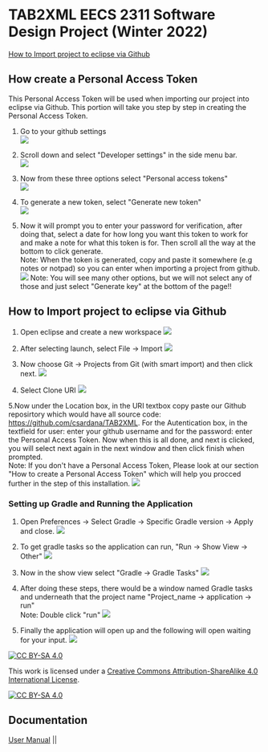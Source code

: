 # TAB2XML EECS 2311 Software Design Project (Winter 2022)
[How to Import project to eclipse via Github](https://github.com/csardana/TAB2XML#How-to-Import-project-to-eclipse-via-Github)
## How create a Personal Access Token
This Personal Access Token will be used when importing our project into eclipse via Github. This portion will take you step by step in creating the Personal Access Token. 
1. Go to your github settings </br>
![](Documentation/Pictures/generate_token1.png)

2. Scroll down and select "Developer settings" in the side menu bar.</br>
![](Documentation/Pictures/generate_token2.png)

3. Now from these three options select "Personal access tokens"</br>
![](Documentation/Pictures/generate_token3.png)

4. To generate a new token, select "Generate new token" </br>
![](Documentation/Pictures/generate_token4.png)

5. Now it will prompt you to enter your password for verification, after doing that, select a date for how long you want this token to work for and make a note for what this token is for. Then scroll all the way at the bottom to click generate. </br>
Note: When the token is generated, copy and paste it somewhere (e.g notes or notpad) so you can enter when importing a project from github. 
![](Documentation/Pictures/generate_token5.png)
Note: You will see many other options, but we will not select any of those and just select "Generate key" at the bottom of the page!!
## How to Import project to eclipse via Github
1. Open eclipse and create a new workspace 
![](Documentation/Pictures/um1.png)

2. After selecting launch, select File -> Import
![](Documentation/Pictures/um2.png)

3. Now choose Git -> Projects from Git (with smart import) and then click next. 
![](Documentation/Pictures/um3.png)

4. Select Clone URI
![](Documentation/Pictures/um4.png)

5.Now under the Location box, in the URI textbox copy paste our Github reposirtory which would have all source code: https://github.com/csardana/TAB2XML. For the Autentication box, in the textfield for user: enter your github username and for the password: enter the Personal Access Token.
Now when this is all done, and next is clicked, you will select next again in the next window and then click finish when prompted. </br>
Note: If you don't have a Personal Access Token, Please look at our section "How to create a Personal Access Token" which will help you procced further in the step of this installation. 
![](Documentation/Pictures/um5.png)

### Setting up Gradle and Running the Application
1. Open Preferences -> Select Gradle -> Specific Gradle version -> Apply and close. 
![](Documentation/Pictures/um7.png)

2. To get gradle tasks so the application can run, "Run -> Show View -> Other" 
![](Documentation/Pictures/um8.png)

3. Now in the show view select "Gradle -> Gradle Tasks" 
![](Documentation/Pictures/um9.png)

4. After doing these steps, there would be a window named Gradle tasks and underneath that the project name "Project_name -> application -> run" </br>
Note: Double click "run"
![](Documentation/Pictures/um10.png)

5. Finally the application will open up and the following will open waiting for your input. 
![](Documentation/Pictures/um11.png)




   

[![CC BY-SA 4.0][cc-by-sa-shield]][cc-by-sa]

This work is licensed under a
[Creative Commons Attribution-ShareAlike 4.0 International License][cc-by-sa].

[![CC BY-SA 4.0][cc-by-sa-image]][cc-by-sa]

[cc-by-sa]: http://creativecommons.org/licenses/by-sa/4.0/
[cc-by-sa-image]: https://licensebuttons.net/l/by-sa/4.0/88x31.png
[cc-by-sa-shield]: https://img.shields.io/badge/License-CC%20BY--SA%204.0-lightgrey.svg

## Documentation
[User Manual](https://github.com/csardana/TAB2XML/blob/master/User%20Manual.pdf) ||
